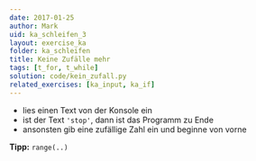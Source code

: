 ```yaml
---
date: 2017-01-25
author: Mark
uid: ka_schleifen_3
layout: exercise_ka
folder: ka_schleifen
title: Keine Zufälle mehr
tags: [t_for, t_while]
solution: code/kein_zufall.py
related_exercises: [ka_input, ka_if]
---
```


- lies einen Text von der Konsole ein
- ist der Text `'stop'`, dann ist das Programm zu Ende
- ansonsten gib eine zufällige Zahl ein und beginne von vorne

**Tipp:** `range(..)`
